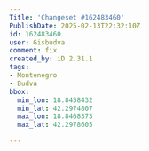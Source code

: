 ```yaml
---
Title: 'Changeset #162483460'
PublishDate: 2025-02-13T22:32:10Z
id: 162483460
user: Gisbudva
comment: fix
created_by: iD 2.31.1
tags:
- Montenegro
- Budva
bbox:
  min_lon: 18.8458432
  min_lat: 42.2974807
  max_lon: 18.8468373
  max_lat: 42.2978605

---
```

